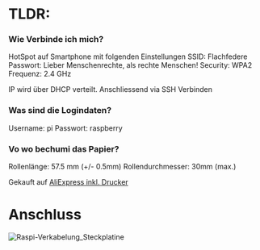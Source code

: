 # TLDR:

### Wie Verbinde ich mich?
HotSpot auf Smartphone mit folgenden Einstellungen
SSID:  Flachfedere
Passwort: Lieber Menschenrechte, als rechte Menschen!
Security: WPA2
Frequenz: 2.4 GHz

IP wird über DHCP verteilt.
Anschliessend via SSH Verbinden

### Was sind die Logindaten?
Username: pi
Passwort: raspberry

### Vo wo bechumi das Papier?
Rollenlänge: 57.5 mm (+/- 0.5mm)
Rollendurchmesser: 30mm (max.)

Gekauft auf [AliExpress inkl. Drucker](https://a.aliexpress.com/_EyIhllq)

# Anschluss
![Raspi-Verkabelung_Steckplatine](https://github.com/user-attachments/assets/0cbb30df-bc36-448f-921d-f1376bbee049)
